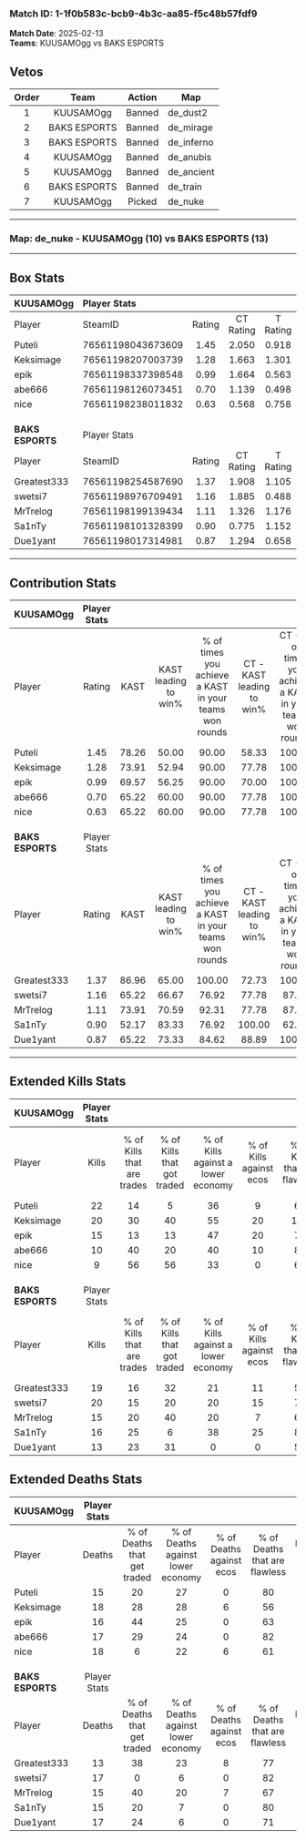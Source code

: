 ### Match ID: 1-1f0b583c-bcb9-4b3c-aa85-f5c48b57fdf9  
**Match Date**: 2025-02-13  
**Teams**: KUUSAMOgg vs BAKS ESPORTS  

## Vetos  

| Order | Team | Action | Map |
| :---: | :--: | :----: | --- |
| 1 | KUUSAMOgg | Banned | de_dust2 |
| 2 | BAKS ESPORTS | Banned | de_mirage |
| 3 | BAKS ESPORTS | Banned | de_inferno |
| 4 | KUUSAMOgg | Banned | de_anubis |
| 5 | KUUSAMOgg | Banned | de_ancient |
| 6 | BAKS ESPORTS | Banned | de_train |
| 7 | KUUSAMOgg | Picked | de_nuke |

---  

### **Map**: de_nuke - KUUSAMOgg (10) vs BAKS ESPORTS (13)  
---  

## Box Stats  

| **KUUSAMOgg**    | Player Stats      |        |           |          |       |       |       |         |        |      |     |
| :- | :- | :-: | :-: | :-: | :-: | :-: | :-: | :-: | :-: | :-: | :-: |
| Player           | SteamID           | Rating | CT Rating | T Rating | KAST  |  ADR  | Kills | Assists | Deaths | K/D  | HS% |
| Puteli           | 76561198043673609 |  1.45  |   2.050   |  0.918   | 78.26 | 98.4  |  22   |    5    |   15   | 1.47 | 50  |
| Keksimage        | 76561198207003739 |  1.28  |   1.663   |  1.301   | 73.91 | 104.9 |  20   |    3    |   18   | 1.11 | 35  |
| epik             | 76561198337398548 |  0.99  |   1.664   |  0.563   | 69.57 | 63.1  |  15   |    7    |   16   | 0.94 | 33  |
| abe666           | 76561198126073451 |  0.70  |   1.139   |  0.498   | 65.22 | 49.7  |  10   |    6    |   17   | 0.59 | 50  |
| nice             | 76561198238011832 |  0.63  |   0.568   |  0.758   | 65.22 | 49.5  |   9   |    4    |   18   | 0.50 | 55  |
|                  |                   |        |           |          |       |       |       |         |        |      |     |
|                  |                   |        |           |          |       |       |       |         |        |      |     |
|                  |                   |        |           |          |       |       |       |         |        |      |     |
| **BAKS ESPORTS** | Player Stats      |        |           |          |       |       |       |         |        |      |     |
| Player           | SteamID           | Rating | CT Rating | T Rating | KAST  |  ADR  | Kills | Assists | Deaths | K/D  | HS% |
| Greatest333      | 76561198254587690 |  1.37  |   1.908   |  1.105   | 86.96 | 77.0  |  19   |    4    |   13   | 1.46 | 52  |
| swetsi7          | 76561198976709491 |  1.16  |   1.885   |  0.488   | 65.22 | 78.8  |  20   |    2    |   17   | 1.18 | 40  |
| MrTrelog         | 76561198199139434 |  1.11  |   1.326   |  1.176   | 73.91 | 79.5  |  15   |    8    |   15   | 1.00 | 46  |
| Sa1nTy           | 76561198101328399 |  0.90  |   0.775   |  1.152   | 52.17 | 64.4  |  16   |    0    |   15   | 1.07 | 62  |
| Due1yant         | 76561198017314981 |  0.87  |   1.294   |  0.658   | 65.22 | 67.3  |  13   |    5    |   17   | 0.76 | 76  |
---  

## Contribution Stats  

| **KUUSAMOgg**    | Player Stats |       |                      |                                                        |                           |                                                             |                          |                                                            |
| :- | :-: | :-: | :-: | :-: | :-: | :-: | :-: | :-: |
| Player           |    Rating    | KAST  | KAST leading to win% | % of times you achieve a KAST in your teams won rounds | CT - KAST leading to win% | CT - % of times you achieve a KAST in your teams won rounds | T - KAST leading to win% | T - % of times you achieve a KAST in your teams won rounds |
| Puteli           |     1.45     | 78.26 |        50.00         |                         90.00                          |           58.33           |                           100.00                            |          33.33           |                           66.67                            |
| Keksimage        |     1.28     | 73.91 |        52.94         |                         90.00                          |           77.78           |                           100.00                            |          25.00           |                           66.67                            |
| epik             |     0.99     | 69.57 |        56.25         |                         90.00                          |           70.00           |                           100.00                            |          33.33           |                           66.67                            |
| abe666           |     0.70     | 65.22 |        60.00         |                         90.00                          |           77.78           |                           100.00                            |          33.33           |                           66.67                            |
| nice             |     0.63     | 65.22 |        60.00         |                         90.00                          |           77.78           |                           100.00                            |          33.33           |                           66.67                            |
|                  |              |       |                      |                                                        |                           |                                                             |                          |                                                            |
|                  |              |       |                      |                                                        |                           |                                                             |                          |                                                            |
|                  |              |       |                      |                                                        |                           |                                                             |                          |                                                            |
| **BAKS ESPORTS** | Player Stats |       |                      |                                                        |                           |                                                             |                          |                                                            |
| Player           |    Rating    | KAST  | KAST leading to win% | % of times you achieve a KAST in your teams won rounds | CT - KAST leading to win% | CT - % of times you achieve a KAST in your teams won rounds | T - KAST leading to win% | T - % of times you achieve a KAST in your teams won rounds |
| Greatest333      |     1.37     | 86.96 |        65.00         |                         100.00                         |           72.73           |                           100.00                            |          55.56           |                           100.00                           |
| swetsi7          |     1.16     | 65.22 |        66.67         |                         76.92                          |           77.78           |                            87.50                            |          50.00           |                           60.00                            |
| MrTrelog         |     1.11     | 73.91 |        70.59         |                         92.31                          |           77.78           |                            87.50                            |          62.50           |                           100.00                           |
| Sa1nTy           |     0.90     | 52.17 |        83.33         |                         76.92                          |          100.00           |                            62.50                            |          71.43           |                           100.00                           |
| Due1yant         |     0.87     | 65.22 |        73.33         |                         84.62                          |           88.89           |                           100.00                            |          50.00           |                           60.00                            |
---  

## Extended Kills Stats  

| **KUUSAMOgg**    | Player Stats |                            |                            |                                    |                         |                              |                                 |                                       |                    |           |
| :- | :-: | :-: | :-: | :-: | :-: | :-: | :-: | :-: | :-: | :-: |
| Player           |    Kills     | % of Kills that are trades | % of Kills that got traded | % of Kills against a lower economy | % of Kills against ecos | % of Kills that are flawless | % of Kills that are close duels | % of Kills that are assisted by flash | Pistol Round Kills | AWP Kills |
| Puteli           |      22      |             14             |             5              |                 36                 |            9            |              64              |                9                |                   0                   |         2          |     6     |
| Keksimage        |      20      |             30             |             40             |                 55                 |           20            |             100              |                0                |                   5                   |         0          |     0     |
| epik             |      15      |             13             |             13             |                 47                 |           20            |              73              |                7                |                   0                   |         0          |     0     |
| abe666           |      10      |             40             |             20             |                 40                 |           10            |              80              |                0                |                  10                   |         0          |     0     |
| nice             |      9       |             56             |             56             |                 33                 |            0            |              67              |               11                |                  11                   |         0          |     0     |
|                  |              |                            |                            |                                    |                         |                              |                                 |                                       |                    |           |
|                  |              |                            |                            |                                    |                         |                              |                                 |                                       |                    |           |
|                  |              |                            |                            |                                    |                         |                              |                                 |                                       |                    |           |
| **BAKS ESPORTS** | Player Stats |                            |                            |                                    |                         |                              |                                 |                                       |                    |           |
| Player           |    Kills     | % of Kills that are trades | % of Kills that got traded | % of Kills against a lower economy | % of Kills against ecos | % of Kills that are flawless | % of Kills that are close duels | % of Kills that are assisted by flash | Pistol Round Kills | AWP Kills |
| Greatest333      |      19      |             16             |             32             |                 21                 |           11            |              53              |                5                |                   0                   |         1          |     0     |
| swetsi7          |      20      |             15             |             20             |                 20                 |           15            |              70              |                5                |                   0                   |         4          |     8     |
| MrTrelog         |      15      |             20             |             40             |                 20                 |            7            |              67              |                7                |                   0                   |         4          |     0     |
| Sa1nTy           |      16      |             25             |             6              |                 38                 |           25            |              81              |                6                |                   0                   |         0          |     0     |
| Due1yant         |      13      |             23             |             31             |                 0                  |            0            |              54              |                0                |                  15                   |         1          |     0     |
## Extended Deaths Stats  

| **KUUSAMOgg**    | Player Stats |                             |                                   |                          |                               |                            |                           |               |
| :- | :-: | :-: | :-: | :-: | :-: | :-: | :-: | :-: |
| Player           |    Deaths    | % of Deaths that get traded | % of Deaths against lower economy | % of Deaths against ecos | % of Deaths that are flawless | % of Deaths that are close | % of Deaths while blinded | Deaths to AWP |
| Puteli           |      15      |             20              |                27                 |            0             |              80               |             0              |             0             |       2       |
| Keksimage        |      18      |             28              |                28                 |            6             |              56               |             6              |            11             |       1       |
| epik             |      16      |             44              |                25                 |            0             |              63               |             6              |             0             |       1       |
| abe666           |      17      |             29              |                24                 |            0             |              82               |             0              |             0             |       1       |
| nice             |      18      |              6              |                22                 |            6             |              61               |             11             |             0             |       3       |
|                  |              |                             |                                   |                          |                               |                            |                           |               |
|                  |              |                             |                                   |                          |                               |                            |                           |               |
|                  |              |                             |                                   |                          |                               |                            |                           |               |
| **BAKS ESPORTS** | Player Stats |                             |                                   |                          |                               |                            |                           |               |
| Player           |    Deaths    | % of Deaths that get traded | % of Deaths against lower economy | % of Deaths against ecos | % of Deaths that are flawless | % of Deaths that are close | % of Deaths while blinded | Deaths to AWP |
| Greatest333      |      13      |             38              |                23                 |            8             |              77               |             8              |             0             |       1       |
| swetsi7          |      17      |              0              |                 6                 |            0             |              82               |             0              |             6             |       3       |
| MrTrelog         |      15      |             40              |                20                 |            7             |              67               |             13             |             0             |       0       |
| Sa1nTy           |      15      |             20              |                 7                 |            0             |              80               |             0              |             7             |       1       |
| Due1yant         |      17      |             24              |                 6                 |            0             |              71               |             6              |             6             |       1       |
